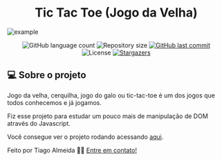 <h1 align="center"> Tic Tac Toe (Jogo da Velha) </h1>

![example](https://media.giphy.com/media/xVa3xn9WFARWiWyGy0/giphy.gif) 


<p align="center">
  <img alt="GitHub language count" src="https://img.shields.io/github/languages/count/TiagoAlmeida13/tic-tac-toe?color=%2304D361">

  <img alt="Repository size" src="https://img.shields.io/github/repo-size/TiagoAlmeida13/tic-tac-toe">
  
  <a href="https://github.com/tgmarinho/nlw1/commits/master">
    <img alt="GitHub last commit" src="https://img.shields.io/github/last-commit/TiagoAlmeida13/tic-tac-toe">
  </a>

  <img alt="License" src="https://img.shields.io/badge/license-MIT-brightgreen">
   <a href="https://github.com/TiagoAlmeida13/tic-tac-toe/stargazers">
    <img alt="Stargazers" src="https://img.shields.io/github/stars/TiagoAlmeida13/tic-tac-toe?style=social">
  </a>
</p>


## 💻 Sobre o projeto

Jogo da velha, cerquilha, jogo do galo ou tic-tac-toe é um dos jogos que todos conhecemos e já jogamos.

Fiz esse projeto para estudar um pouco mais de manipulação de DOM através do Javascript.


Você consegue ver o projeto rodando acessando [aqui][projeto].




Feito por Tiago Almeida 👋🏽 [Entre em contato!](linkedin.com/in/tiago-machadoalmeida/)

[vscode]: https://code.visualstudio.com/
[license]: https://opensource.org/licenses/MIT
[projeto]: https://tiagoalmeida13.github.io/tic-tac-toe/

